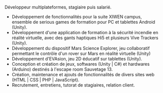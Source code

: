 Développeur multiplateformes, stagiaire puis salarié.

- Développement de fonctionnalités pour la suite XIWEN campus, ensemble de serious games de formation pour PC et tablettes Android (Unity).
- Développement d'une application de formation à la sécurité incendie en réalité virtuelle, avec des gants haptiques Hi5 et plusieurs Vive Trackers (Unity).
- Développement du dispositif Mars Science Explorer, jeu collaboratif permettant le contrôle d'un rover sur Mars en réalité virtuelle (Unity)
- Développement d'EVAsion, jeu 2D éducatif sur tablettes (Unity).
- Conception et création de jeux, softwares (Unity | C#) et hardwares (Arduino) destinés à l'escape room Sauvetage 13.
- Création, maintenance et ajouts de fonctionnalités de divers sites web (HTML | CSS | PHP | JavaScript).
- Recrutement, entretiens, tutorat de stagiaires, relation client.

